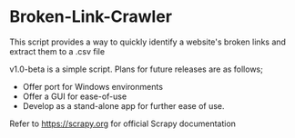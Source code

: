 # Broken-Link-Crawler
This script provides a way to quickly identify a website's broken links and extract them to a .csv file

v1.0-beta is a simple script. Plans for future releases are as follows;
  - Offer port for Windows environments
  - Offer a GUI for ease-of-use
  - Develop as a stand-alone app for further ease of use.

Refer to https://scrapy.org for official Scrapy documentation
